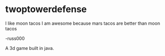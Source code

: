 ﻿# twoptowerdefense

I like moon tacos I am awesome because mars tacos are better than moon tacos

-russ000

A 3d game built in java.